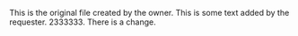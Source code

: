 This is the original file created by the owner.
This is some text added by the requester.
2333333.
There is a change.